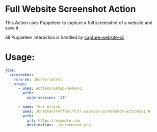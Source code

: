 # Full Website Screenshot Action
This Action uses Puppeteer to capture a full screenshot of a website and save it.

All Puppeteer interaction is handled by [capture-website-cli](https://github.com/sindresorhus/capture-website-cli).

# Usage:
```yml
jobs:
  screenshot:
    runs-on: ubuntu-latest
    steps:
      - uses: actions/setup-node@v1
        with:
          node-version: '14'
      
      - name: Test Action
        uses: JonathanTreffler/full-website-screenshot-action@v1.0
        with:
          url: https://example.com
          destination: ./screenshot.png
````
